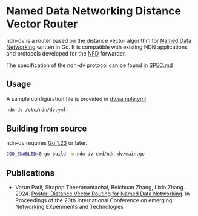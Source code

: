 # Named Data Networking Distance Vector Router

ndn-dv is a router based on the distance vector algorithm for [Named Data Networking](https://named-data.net) written in Go.
It is compatible with existing NDN applications and protocols developed for the [NFD](https://github.com/named-data/NFD) forwarder.

The specification of the ndn-dv protocol can be found in [SPEC.md](./SPEC.md)

## Usage

A sample configuration file is provided in [dv.sample.yml](./dv.sample.yml)

```bash
ndn-dv /etc/ndn/dv.yml
```

## Building from source

ndn-dv requires [Go 1.23](https://go.dev/doc/install) or later.

```bash
CGO_ENABLED=0 go build -o ndn-dv cmd/ndn-dv/main.go
```

## Publications

- Varun Patil, Sirapop Theeranantachai, Beichuan Zhang, Lixia Zhang. 2024. [Poster: Distance Vector Routing for Named Data Networking](https://dl.acm.org/doi/abs/10.1145/3680121.3699885).
  In Proceedings of the 20th International Conference on emerging Networking EXperiments and Technologies